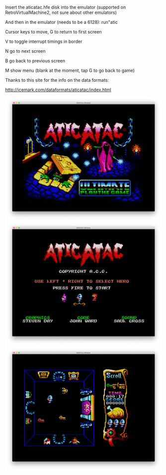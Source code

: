 
Insert the aticatac.hfe disk into the emulator (supported on RetroVirtualMachine2, not sure about other emulators)

And then in the emulator (needs to be a 6128):
run"atic

Cursor keys to move, G to return to first screen

V to toggle interrupt timings in border

N go to next screen

B go back to previous screen

M show menu (blank at the moment, tap G to go back to game)

Thanks to this site for the info on the data formats:

http://icemark.com/dataformats/aticatac/index.html

![](githubimages/loading.png)
![](githubimages/menu.png)
![](githubimages/room0.png)
